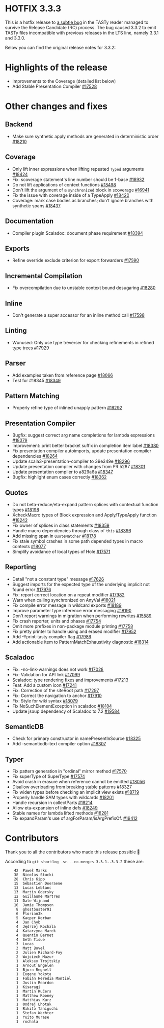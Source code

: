 # HOTFIX 3.3.3

This is a hotfix release to [a subtle bug](https://github.com/playframework/playframework/issues/12418) in the TASTy reader managed to survive the Release Candidate (RC) process. The bug caused 3.3.2 to emit TASTy files incompatible with previous releases in the LTS line, namely 3.3.1 and 3.3.0.

Below you can find the original release notes for 3.3.2:

# Highlights of the release

- Improvements to the Coverage (detailed list below)
- Add Stable Presentation Compiler [#17528](https://github.com/lampepfl/dotty/pull/17528)

# Other changes and fixes

## Backend

- Make sure synthetic apply methods are generated in deterministic order [#18210](https://github.com/lampepfl/dotty/pull/18210)

## Coverage

- Only lift inner expressions when lifting repeated `Typed` arguments [#18424](https://github.com/lampepfl/dotty/pull/18424)
- Fix: scoverage statement's line number should be 1-base [#18932](https://github.com/lampepfl/dotty/pull/18932)
- Do not lift applications of context functions [#18498](https://github.com/lampepfl/dotty/pull/18498)
- Don't lift the argument of a `synchronized` block in scoverage [#16941](https://github.com/lampepfl/dotty/pull/16941)
- Fix the issue with coverage inside of a TypeApply [#18420](https://github.com/lampepfl/dotty/pull/18420)
- Coverage: mark case bodies as branches; don't ignore branches with synthetic spans [#18437](https://github.com/lampepfl/dotty/pull/18437)

## Documentation

- Compiler plugin Scaladoc: document phase requirement [#18394](https://github.com/lampepfl/dotty/pull/18394)

## Exports

- Refine override exclude criterion for export forwarders [#17590](https://github.com/lampepfl/dotty/pull/17590)

## Incremental Compilation

- Fix overcompilation due to unstable context bound desugaring [#18280](https://github.com/lampepfl/dotty/pull/18280)

## Inline

- Don't generate a super accessor for an inline method call [#17598](https://github.com/lampepfl/dotty/pull/17598)

## Linting

- Wunused: Only use type treverser for checking refinements in refined type trees [#17929](https://github.com/lampepfl/dotty/pull/17929)

## Parser

- Add examples taken from reference page [#18066](https://github.com/lampepfl/dotty/pull/18066)
- Test for #18345 [#18349](https://github.com/lampepfl/dotty/pull/18349)

## Pattern Matching

- Properly refine type of inlined unapply pattern [#18292](https://github.com/lampepfl/dotty/pull/18292)

## Presentation Compiler

- Bugfix: suggest correct arg name completions for lambda expressions [#18379](https://github.com/lampepfl/dotty/pull/18379)
- Improvement: print better bracket suffix in completion item label [#18380](https://github.com/lampepfl/dotty/pull/18380)
- Fix presentation compiler autoimports, update presentation compiler dependencies [#18264](https://github.com/lampepfl/dotty/pull/18264)
- Update scala3-presentation-compiler to 39e349e [#18296](https://github.com/lampepfl/dotty/pull/18296)
- Update presentation compiler with changes from PR 5287 [#18301](https://github.com/lampepfl/dotty/pull/18301)
- Update presentation compiler to a829a6a [#18347](https://github.com/lampepfl/dotty/pull/18347)
- Bugfix: highlight enum cases correctly [#18362](https://github.com/lampepfl/dotty/pull/18362)

## Quotes

- Do not beta-reduce/eta-expand pattern splices with contextual function types [#18198](https://github.com/lampepfl/dotty/pull/18198)
- XcheckMacro types of Block expression and Apply/TypeApply function [#18242](https://github.com/lampepfl/dotty/pull/18242)
- Fix owner of splices in class statements [#18359](https://github.com/lampepfl/dotty/pull/18359)
- Handle macro dependencies through class of `this` [#18396](https://github.com/lampepfl/dotty/pull/18396)
- Add missing span in `QuoteMatcher` [#18178](https://github.com/lampepfl/dotty/pull/18178)
- Fix stale symbol crashes in some path depended types in macro contexts [#18077](https://github.com/lampepfl/dotty/pull/18077)
- Simplify avoidance of local types of Hole [#17571](https://github.com/lampepfl/dotty/pull/17571)

## Reporting

- Detail "not a constant type" message [#17626](https://github.com/lampepfl/dotty/pull/17626)
- Suggest imports for the expected type of the underlying implicit not found error [#17976](https://github.com/lampepfl/dotty/pull/17976)
- Fix: report correct location on a repeat modifier [#17982](https://github.com/lampepfl/dotty/pull/17982)
- Warn when calling synchronized on AnyVal [#18021](https://github.com/lampepfl/dotty/pull/18021)
- Fix compile error message in wildcard exports [#18189](https://github.com/lampepfl/dotty/pull/18189)
- Improve parameter type inference error messaging [#18190](https://github.com/lampepfl/dotty/pull/18190)
- Don't report warnings in migration when performing rewrites [#15589](https://github.com/lampepfl/dotty/pull/15589)
- Fix crash reporter, units and phases [#17754](https://github.com/lampepfl/dotty/pull/17754)
- Omit more prefixes in non-package module printing [#17758](https://github.com/lampepfl/dotty/pull/17758)
- Fix pretty printer to handle using and erased modifier [#17952](https://github.com/lampepfl/dotty/pull/17952)
- Add -Yprint-tasty compiler flag [#17986](https://github.com/lampepfl/dotty/pull/17986)
- Add actionable item to PatternMatchExhaustivity diagnostic [#18314](https://github.com/lampepfl/dotty/pull/18314)

## Scaladoc

- Fix: -no-link-warnings does not work [#17028](https://github.com/lampepfl/dotty/pull/17028)
- Fix: Validation for API link [#17099](https://github.com/lampepfl/dotty/pull/17099)
- Scaladoc: type rendering fixes and improvements [#17213](https://github.com/lampepfl/dotty/pull/17213)
- Feat: Add a custom icon [#17241](https://github.com/lampepfl/dotty/pull/17241)
- Fix: Correction of the siteRoot path [#17297](https://github.com/lampepfl/dotty/pull/17297)
- Fix: Correct the navigation to anchor [#17910](https://github.com/lampepfl/dotty/pull/17910)
- Fix: Style for wiki syntax [#18079](https://github.com/lampepfl/dotty/pull/18079)
- Fix NoSuchElementException in scaladoc [#18184](https://github.com/lampepfl/dotty/pull/18184)
- Update jsoup dependency of Scaladoc to 7.2 [#19584](https://github.com/lampepfl/dotty/pull/19584)

## SemanticDB

- Check for primary constructor in namePresentInSource [#18325](https://github.com/lampepfl/dotty/pull/18325)
- Add -semanticdb-text compiler option [#18307](https://github.com/lampepfl/dotty/pull/18307)

## Typer

- Fix pattern generation in "ordinal" mirror method [#17570](https://github.com/lampepfl/dotty/pull/17570)
- Fix superType of SuperType [#17574](https://github.com/lampepfl/dotty/pull/17574)
- Avoid crash in erasure when reference cannot be emitted [#18056](https://github.com/lampepfl/dotty/pull/18056)
- Disallow overloading from breaking stable patterns [#18327](https://github.com/lampepfl/dotty/pull/18327)
- Fix widen types before checking an implicit view exists [#18719](https://github.com/lampepfl/dotty/pull/18719)
- Properly handle SAM types with wildcards  [#18201](https://github.com/lampepfl/dotty/pull/18201)
- Handle recursion in collectParts [#18214](https://github.com/lampepfl/dotty/pull/18214)
- Allow eta-expansion of inline defs [#18249](https://github.com/lampepfl/dotty/pull/18249)
- Stable names for lambda lifted methods [#18281](https://github.com/lampepfl/dotty/pull/18281)
- Fix expandParam's use of argForParam/isArgPrefixOf. [#19412](https://github.com/lampepfl/dotty/pull/19412)

# Contributors

Thank you to all the contributors who made this release possible 🎉

According to `git shortlog -sn --no-merges 3.3.1..3.3.2` these are:

```
    42	Paweł Marks
    38	Nicolas Stucki
    28	Chris Kipp
    15	Sébastien Doeraene
    13	Lucas Leblanc
    13	Martin Odersky
    12	Guillaume Martres
    11	Dale Wijnand
    10	Jamie Thompson
     8	ghostbuster91
     6	Florian3k
     5	Kacper Korban
     4	Jan Chyb
     4	Jędrzej Rochala
     4	Katarzyna Marek
     4	Quentin Bernet
     4	Seth Tisue
     3	Lucas
     3	Matt Bovel
     2	Julien Richard-Foy
     2	Wojciech Mazur
     1	Aleksey Troitskiy
     1	Arnout Engelen
     1	Bjorn Regnell
     1	Eugene Yokota
     1	Fabián Heredia Montiel
     1	Justin Reardon
     1	Kisaragi
     1	Martin Kučera
     1	Matthew Rooney
     1	Matthias Kurz
     1	Ondrej Lhotak
     1	Rikito Taniguchi
     1	Stefan Wachter
     1	Yuito Murase
     1	rochala
```
